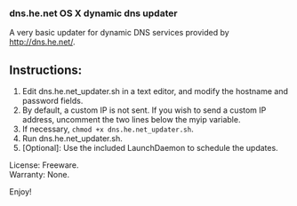 ### dns.he.net OS X dynamic dns updater

A very basic updater for dynamic DNS services provided by <http://dns.he.net/>. 

## Instructions:

 1. Edit dns.he.net_updater.sh in a text editor, and modify the hostname and password fields.
 2. By default, a custom IP is not sent. If you wish to send a custom IP address, uncomment the two lines below the myip variable.
 3. If necessary, `chmod +x dns.he.net_updater.sh`.
 4. Run dns.he.net_updater.sh.
 5. [Optional]: Use the included LaunchDaemon to schedule the updates.
 
License: Freeware.<br />Warranty: None.

Enjoy!